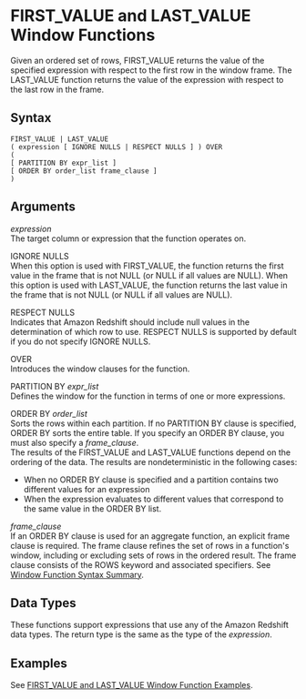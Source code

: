 # FIRST\_VALUE and LAST\_VALUE Window Functions<a name="r_WF_first_value"></a>

 Given an ordered set of rows, FIRST\_VALUE returns the value of the specified expression with respect to the first row in the window frame\. The LAST\_VALUE function returns the value of the expression with respect to the last row in the frame\. 

## Syntax<a name="r_WF_first_value-synopsis"></a>

```
FIRST_VALUE | LAST_VALUE
( expression [ IGNORE NULLS | RESPECT NULLS ] ) OVER
(
[ PARTITION BY expr_list ]
[ ORDER BY order_list frame_clause ]
)
```

## Arguments<a name="r_WF_first_value-arguments"></a>

 *expression*   
 The target column or expression that the function operates on\. 

IGNORE NULLS   
When this option is used with FIRST\_VALUE, the function returns the first value in the frame that is not NULL \(or NULL if all values are NULL\)\. When this option is used with LAST\_VALUE, the function returns the last value in the frame that is not NULL \(or NULL if all values are NULL\)\. 

RESPECT NULLS   
 Indicates that Amazon Redshift should include null values in the determination of which row to use\. RESPECT NULLS is supported by default if you do not specify IGNORE NULLS\. 

OVER   
Introduces the window clauses for the function\. 

PARTITION BY *expr\_list*   
Defines the window for the function in terms of one or more expressions\. 

ORDER BY *order\_list*   
Sorts the rows within each partition\. If no PARTITION BY clause is specified, ORDER BY sorts the entire table\. If you specify an ORDER BY clause, you must also specify a *frame\_clause*\.   
The results of the FIRST\_VALUE and LAST\_VALUE functions depend on the ordering of the data\. The results are nondeterministic in the following cases:   
+ When no ORDER BY clause is specified and a partition contains two different values for an expression 
+ When the expression evaluates to different values that correspond to the same value in the ORDER BY list\. 

 *frame\_clause*   
If an ORDER BY clause is used for an aggregate function, an explicit frame clause is required\. The frame clause refines the set of rows in a function's window, including or excluding sets of rows in the ordered result\. The frame clause consists of the ROWS keyword and associated specifiers\. See [Window Function Syntax Summary](r_Window_function_synopsis.md)\. 

## Data Types<a name="c_Supported_data_types_wf_first_value"></a>

These functions support expressions that use any of the Amazon Redshift data types\. The return type is the same as the type of the *expression*\.

## Examples<a name="r_WF_first_value-examples"></a>

See [FIRST\_VALUE and LAST\_VALUE Window Function Examples](r_Examples_of_firstlast_WF.md)\. 
